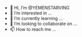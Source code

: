 - 👋 Hi, I’m @YEMENSTARVING
- 👀 I’m interested in ...
- 🌱 I’m currently learning ...
- 💞️ I’m looking to collaborate on ...
- 📫 How to reach me ...

<!---
YEMENSTARVING/YEMENSTARVING is a ✨ special ✨ repository because its `README.md` (this file) appears on your GitHub profile.
You can click the Preview link to take a look at your changes.
--->

